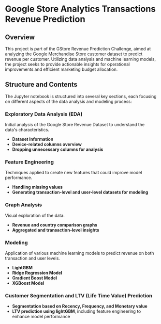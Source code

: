 # Google Store Analytics Transactions Revenue Prediction

## Overview
This project is part of the GStore Revenue Prediction Challenge, aimed at analyzing the Google Merchandise Store customer dataset to predict revenue per customer. Utilizing data analysis and machine learning models, the project seeks to provide actionable insights for operational improvements and efficient marketing budget allocation.

## Structure and Contents
The Jupyter notebook is structured into several key sections, each focusing on different aspects of the data analysis and modeling process:

### Exploratory Data Analysis (EDA)
Initial analysis of the Google Store Revenue Dataset to understand the data's characteristics.
- **Dataset Information**
- **Device-related columns overview**
- **Dropping unnecessary columns for analysis**

### Feature Engineering
Techniques applied to create new features that could improve model performance.
- **Handling missing values**
- **Generating transaction-level and user-level datasets for modeling**

### Graph Analysis
Visual exploration of the data.
- **Revenue and country comparison graphs**
- **Aggregated and transaction-level insights**

### Modeling
Application of various machine learning models to predict revenue on both transaction and user levels.
- **LightGBM**
- **Ridge Regression Model**
- **Gradient Boost Model**
- **XGBoost Model**

### Customer Segmentation and LTV (Life Time Value) Prediction
- **Segmentation based on Recency, Frequency, and Monetary value**
- **LTV prediction using lightGBM**, including feature engineering to enhance model performance
